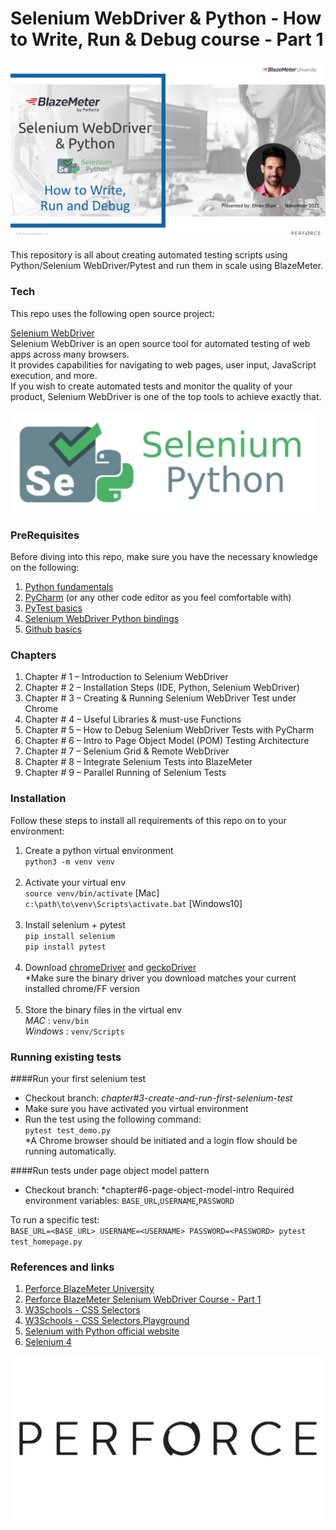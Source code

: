Selenium WebDriver & Python - How to Write, Run & Debug course - Part 1
======================

![Writing & Running Selenium WebDriver tests with Python - part 1](./images/intro.png)

This repository is all about creating automated testing scripts using Python/Selenium WebDriver/Pytest and run them in scale using BlazeMeter.

### Tech
This repo uses the following open source project:

[Selenium WebDriver](https://www.selenium.dev/documentation/webdriver/) <br> 
Selenium WebDriver is an open source tool for automated testing of web apps across many browsers. <br> 
It provides capabilities for navigating to web pages, user input, JavaScript execution, and more. <br> 
If you wish to create automated tests and monitor the quality of your product, Selenium WebDriver is one of the top tools to achieve exactly that.

[![selenium](./images/selenium.png)](http://www.seleniumhq.org/docs/03_webdriver.jsp)
    
### PreRequisites
Before diving into this repo, make sure you have the necessary knowledge on the following:

1. [Python fundamentals](https://www.w3schools.com/python)
2. [PyCharm](https://www.jetbrains.com/pycharm/) (or any other code editor as you feel comfortable with)
3. [PyTest basics](https://www.tutorialspoint.com/pytest/pytest_quick_guide.htm)
4. [Selenium WebDriver Python bindings](http://selenium-python.readthedocs.io/api.html)
5. [Github basics](https://product.hubspot.com/blog/git-and-github-tutorial-for-beginners)

### Chapters
1. Chapter # 1 – Introduction to Selenium WebDriver
2. Chapter # 2 – Installation Steps (IDE, Python, Selenium WebDriver)
3. Chapter # 3 – Creating & Running Selenium WebDriver Test under Chrome
4. Chapter # 4 – Useful Libraries &  must-use Functions
5. Chapter # 5 – How to Debug Selenium WebDriver Tests with PyCharm
6. Chapter # 6 – Intro to Page Object Model (POM) Testing Architecture
7. Chapter # 7 – Selenium Grid & Remote WebDriver
8. Chapter # 8 – Integrate Selenium Tests into BlazeMeter
9. Chapter # 9 – Parallel Running of Selenium Tests

### Installation
Follow these steps to install all requirements of this repo on to your environment:

1. Create a python virtual environment <br>
`python3 -m venv venv` <br><br>
2. Activate your virtual env <br>
`source venv/bin/activate` [Mac] <br>
`c:\path\to\venv\Scripts\activate.bat` [Windows10] <br><br>
3. Install selenium + pytest <br>
`pip install selenium` <br>
`pip install pytest` <br><br>
4. Download [chromeDriver](https://chromedriver.chromium.org/downloads) and [geckoDriver](https://github.com/mozilla/geckodriver/releases) <br>
*Make sure the binary driver you download matches your current installed chrome/FF version <br><br>
5. Store the binary files in the virtual env <br>
*MAC* : `venv/bin` <br>
*Windows* : `venv/Scripts` <br>

### Running existing tests
####Run your first selenium test
* Checkout branch: *chapter#3-create-and-run-first-selenium-test*
* Make sure you have activated you virtual environment
* Run the test using the following command: <br>
`pytest test_demo.py` <br>
*A Chrome browser should be initiated and a login flow should be running automatically.  

####Run tests under page object model pattern
* Checkout branch: *chapter#6-page-object-model-intro
Required environment variables:
`BASE_URL`,`USERNAME`,`PASSWORD` <br>

To run a specific test: <br>
`BASE_URL=<BASE_URL> USERNAME=<USERNAME> PASSWORD=<PASSWORD> pytest test_homepage.py`

### References and links

1. [Perforce BlazeMeter University](https://www.blazemeter.com/university/)
2. [Perforce BlazeMeter Selenium WebDriver Course - Part 1](TBA)
3. [W3Schools - CSS Selectors](https://www.w3schools.com/cssref/css_selectors.asp)
4. [W3Schools - CSS Selectors Playground](https://www.w3schools.com/cssref/trysel.asp)
5. [Selenium with Python official website](https://selenium-python.readthedocs.io/)
6. [Selenium 4](https://www.blazemeter.com/blog/whats-new-in-selenium-four)

[![Perforce](./images/perforce.jpg)](https://www.perforce.com/)
